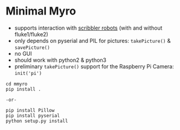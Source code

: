 # Minimal Myro

- supports interaction with [scribbler robots](http://www.betterbots.com/) (with and without fluke1/fluke2)
- only depends on pyserial and PIL for pictures: `takePicture()` & `savePicture()`
- no GUI 
- should work with python2 & python3
- preliminary `takePicture()` support for the Raspberry Pi Camera: `init('pi')`
  


```
cd mmyro 
pip install .

-or-

pip install Pillow
pip install pyserial
python setup.py install
```


